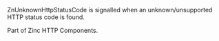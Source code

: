 ZnUnknownHttpStatusCode is signalled when an unknown/unsupported HTTP status code is found.Part of Zinc HTTP Components. 